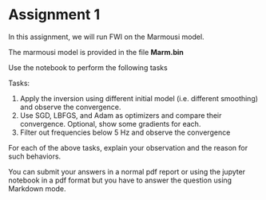 # Assignment 1 
In this assignment, we will run FWI on the Marmousi model. 

The marmousi model is provided in the file **Marm.bin**

Use the notebook to perform the following tasks 

Tasks:  

1. Apply the inversion using different initial model (i.e. different smoothing) and observe the convergence.   
2. Use SGD, LBFGS, and Adam as optimizers and compare their convergence. Optional, show some gradients for each.    
3. Filter out frequencies below 5 Hz and observe the convergence 

For each of the above tasks, explain your observation and the reason for such behaviors.  

You can submit your answers in a normal pdf report or using the jupyter notebook in a pdf format but you have to answer the question using Markdown mode.   

